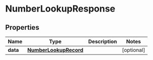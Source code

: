 

# NumberLookupResponse


## Properties

| Name | Type | Description | Notes |
|------------ | ------------- | ------------- | -------------|
|**data** | [**NumberLookupRecord**](NumberLookupRecord.md) |  |  [optional] |



